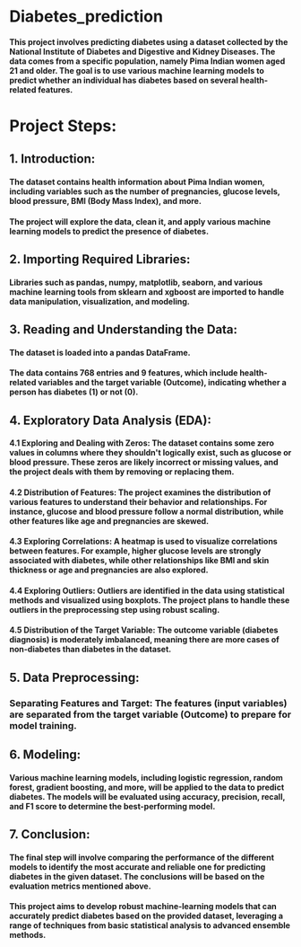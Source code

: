 # Diabetes_prediction
#### This project involves predicting diabetes using a dataset collected by the National Institute of Diabetes and Digestive and Kidney Diseases. The data comes from a specific population, namely Pima Indian women aged 21 and older. The goal is to use various machine learning models to predict whether an individual has diabetes based on several health-related features.

# Project Steps:
## 1. Introduction:

#### The dataset contains health information about Pima Indian women, including variables such as the number of pregnancies, glucose levels, blood pressure, BMI (Body Mass Index), and more.
#### The project will explore the data, clean it, and apply various machine learning models to predict the presence of diabetes.

## 2. Importing Required Libraries:

#### Libraries such as pandas, numpy, matplotlib, seaborn, and various machine learning tools from sklearn and xgboost are imported to handle data manipulation, visualization, and modeling.

## 3. Reading and Understanding the Data:

#### The dataset is loaded into a pandas DataFrame.
#### The data contains 768 entries and 9 features, which include health-related variables and the target variable (Outcome), indicating whether a person has diabetes (1) or not (0).

## 4. Exploratory Data Analysis (EDA):

#### 4.1 Exploring and Dealing with Zeros: The dataset contains some zero values in columns where they shouldn't logically exist, such as glucose or blood pressure. These zeros are likely incorrect or missing values, and the project deals with them by removing or replacing them.
#### 4.2 Distribution of Features: The project examines the distribution of various features to understand their behavior and relationships. For instance, glucose and blood pressure follow a normal distribution, while other features like age and pregnancies are skewed.
#### 4.3 Exploring Correlations: A heatmap is used to visualize correlations between features. For example, higher glucose levels are strongly associated with diabetes, while other relationships like BMI and skin thickness or age and pregnancies are also explored.
#### 4.4 Exploring Outliers: Outliers are identified in the data using statistical methods and visualized using boxplots. The project plans to handle these outliers in the preprocessing step using robust scaling.
#### 4.5 Distribution of the Target Variable: The outcome variable (diabetes diagnosis) is moderately imbalanced, meaning there are more cases of non-diabetes than diabetes in the dataset.

## 5. Data Preprocessing:

### Separating Features and Target: The features (input variables) are separated from the target variable (Outcome) to prepare for model training.

## 6. Modeling:

#### Various machine learning models, including logistic regression, random forest, gradient boosting, and more, will be applied to the data to predict diabetes. The models will be evaluated using accuracy, precision, recall, and F1 score to determine the best-performing model.

## 7. Conclusion:

#### The final step will involve comparing the performance of the different models to identify the most accurate and reliable one for predicting diabetes in the given dataset. The conclusions will be based on the evaluation metrics mentioned above.
#### This project aims to develop robust machine-learning models that can accurately predict diabetes based on the provided dataset, leveraging a range of techniques from basic statistical analysis to advanced ensemble methods.
